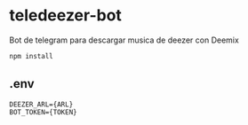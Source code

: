 # teledeezer-bot
Bot de telegram para descargar musica de deezer con Deemix

```bash
npm install
```

## .env

```
DEEZER_ARL={ARL}
BOT_TOKEN={TOKEN}
```